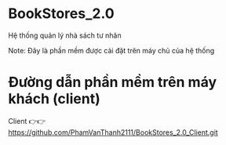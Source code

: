 # BookStores_2.0

Hệ thống quản lý nhà sách tư nhân

Note: Đây là phần mềm được cài đặt trên máy chủ của hệ thống

# Đường dẫn phần mềm trên máy khách (client)
Client 👉👉 https://github.com/PhamVanThanh2111/BookStores_2.0_Client.git

